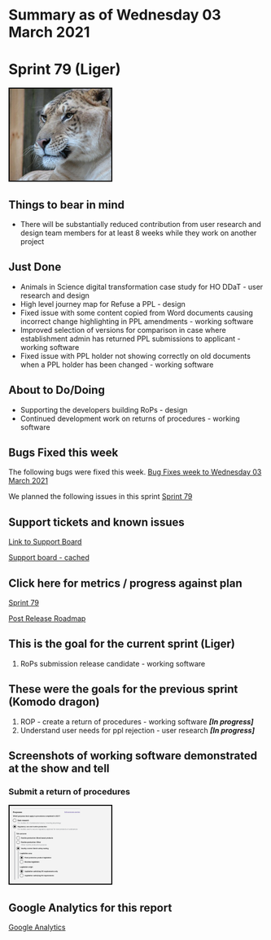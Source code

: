 # Summary as of Wednesday 03 March 2021 

# Sprint 79 (Liger)

<img src="graphs/liger.jpg" alt="HTML5 Icon" width="200" style="border:2px solid black">
<br>

## Things to bear in mind
* There will be substantially reduced contribution from user research and design team members for at least 8 weeks while they work on another project

## Just Done
* Animals in Science digital transformation case study for HO DDaT - user research and design
* High level journey map for Refuse a PPL - design
* Fixed issue with some content copied from Word documents causing incorrect change highlighting in PPL amendments - working software
* Improved selection of versions for comparison in case where establishment admin has returned PPL submissions to applicant - working software
* Fixed issue with PPL holder not showing correctly on old documents when a PPL holder has been changed - working software

## About to Do/Doing
* Supporting the developers building RoPs - design
* Continued development work on returns of procedures - working software

## Bugs Fixed this week
The following bugs were fixed this week.
[Bug Fixes week to Wednesday 03 March 2021](graphs/bugs03032021.png)

We planned the following issues in this sprint 
[Sprint 79](graphs/sprint03032021.png)

## Support tickets and known issues
[Link to Support Board](https://collaboration.homeoffice.gov.uk/jira/secure/RapidBoard.jspa?rapidView=1717&selectedIssue=ASSB-253)

[Support board - cached](graphs/supportBoard03032021.png)

## Click here for metrics / progress against plan
[Sprint 79](graphs/progress03032021.png)

[Post Release Roadmap](graphs/roadmap03032021.png)


## This is the goal for the current sprint (Liger)
1. RoPs submission release candidate - working software

## These were the goals for the previous sprint (Komodo dragon)
1. ROP - create a return of procedures - working software  ***[In progress]***
2. Understand user needs for ppl rejection - user research ***[In progress]***


## Screenshots of working software demonstrated at the show and tell
### Submit a return of procedures
<a href="graphs/proto1_03032021.png"><img src="graphs/proto1_03032021.png" alt="HTML5 Icon" width="200" style="border:2px solid black"></a>
<br>

## Google Analytics for this report
[Google Analytics](graphs/GA03032021.png)


